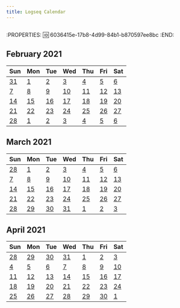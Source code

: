 ```yaml
---
title: Logseq Calendar
---
```


##
:PROPERTIES:
:id: 6036415e-17b8-4d99-84b1-b870597ee8bc
:END:
<div class="logseq-tools-multiple-calendars">
<div class="logseq-tools-calendar"><h2>February 2021</h2>
<table><thead><tr><th>Sun</th><th>Mon</th><th>Tue</th><th>Wed</th><th>Thu</th><th>Fri</th><th>Sat</th></tr></thead><tbody><tr><td class="outofmonth"><a data-ref="Jan 31st, 2021" href="#/page/Jan 31st, 2021" class="page-ref">31</a></td><td><a data-ref="Feb 1st, 2021" href="#/page/Feb 1st, 2021" class="page-ref">1</a></td><td><a data-ref="Feb 2nd, 2021" href="#/page/Feb 2nd, 2021" class="page-ref">2</a></td><td><a data-ref="Feb 3rd, 2021" href="#/page/Feb 3rd, 2021" class="page-ref">3</a></td><td><a data-ref="Feb 4th, 2021" href="#/page/Feb 4th, 2021" class="page-ref">4</a></td><td><a data-ref="Feb 5th, 2021" href="#/page/Feb 5th, 2021" class="page-ref">5</a></td><td><a data-ref="Feb 6th, 2021" href="#/page/Feb 6th, 2021" class="page-ref">6</a></td></tr><tr><td><a data-ref="Feb 7th, 2021" href="#/page/Feb 7th, 2021" class="page-ref">7</a></td><td><a data-ref="Feb 8th, 2021" href="#/page/Feb 8th, 2021" class="page-ref">8</a></td><td><a data-ref="Feb 9th, 2021" href="#/page/Feb 9th, 2021" class="page-ref">9</a></td><td><a data-ref="Feb 10th, 2021" href="#/page/Feb 10th, 2021" class="page-ref">10</a></td><td><a data-ref="Feb 11th, 2021" href="#/page/Feb 11th, 2021" class="page-ref">11</a></td><td><a data-ref="Feb 12th, 2021" href="#/page/Feb 12th, 2021" class="page-ref">12</a></td><td><a data-ref="Feb 13th, 2021" href="#/page/Feb 13th, 2021" class="page-ref">13</a></td></tr><tr><td><a data-ref="Feb 14th, 2021" href="#/page/Feb 14th, 2021" class="page-ref">14</a></td><td><a data-ref="Feb 15th, 2021" href="#/page/Feb 15th, 2021" class="page-ref">15</a></td><td><a data-ref="Feb 16th, 2021" href="#/page/Feb 16th, 2021" class="page-ref">16</a></td><td><a data-ref="Feb 17th, 2021" href="#/page/Feb 17th, 2021" class="page-ref">17</a></td><td><a data-ref="Feb 18th, 2021" href="#/page/Feb 18th, 2021" class="page-ref">18</a></td><td><a data-ref="Feb 19th, 2021" href="#/page/Feb 19th, 2021" class="page-ref">19</a></td><td><a data-ref="Feb 20th, 2021" href="#/page/Feb 20th, 2021" class="page-ref">20</a></td></tr><tr><td><a data-ref="Feb 21st, 2021" href="#/page/Feb 21st, 2021" class="page-ref">21</a></td><td><a data-ref="Feb 22nd, 2021" href="#/page/Feb 22nd, 2021" class="page-ref">22</a></td><td><a data-ref="Feb 23rd, 2021" href="#/page/Feb 23rd, 2021" class="page-ref">23</a></td><td><a data-ref="Feb 24th, 2021" href="#/page/Feb 24th, 2021" class="page-ref">24</a></td><td><a data-ref="Feb 25th, 2021" href="#/page/Feb 25th, 2021" class="page-ref">25</a></td><td><a data-ref="Feb 26th, 2021" href="#/page/Feb 26th, 2021" class="page-ref">26</a></td><td><a data-ref="Feb 27th, 2021" href="#/page/Feb 27th, 2021" class="page-ref">27</a></td></tr><tr><td><a data-ref="Feb 28th, 2021" href="#/page/Feb 28th, 2021" class="page-ref">28</a></td><td class="outofmonth"><a data-ref="Mar 1st, 2021" href="#/page/Mar 1st, 2021" class="page-ref">1</a></td><td class="outofmonth"><a data-ref="Mar 2nd, 2021" href="#/page/Mar 2nd, 2021" class="page-ref">2</a></td><td class="outofmonth"><a data-ref="Mar 3rd, 2021" href="#/page/Mar 3rd, 2021" class="page-ref">3</a></td><td class="outofmonth"><a data-ref="Mar 4th, 2021" href="#/page/Mar 4th, 2021" class="page-ref">4</a></td><td class="outofmonth"><a data-ref="Mar 5th, 2021" href="#/page/Mar 5th, 2021" class="page-ref">5</a></td><td class="outofmonth"><a data-ref="Mar 6th, 2021" href="#/page/Mar 6th, 2021" class="page-ref">6</a></td></tr></tbody></table></div>

<div class="logseq-tools-calendar"><h2>March 2021</h2>
<table><thead><tr><th>Sun</th><th>Mon</th><th>Tue</th><th>Wed</th><th>Thu</th><th>Fri</th><th>Sat</th></tr></thead><tbody><tr><td class="outofmonth"><a data-ref="Feb 28th, 2021" href="#/page/Feb 28th, 2021" class="page-ref">28</a></td><td><a data-ref="Mar 1st, 2021" href="#/page/Mar 1st, 2021" class="page-ref">1</a></td><td><a data-ref="Mar 2nd, 2021" href="#/page/Mar 2nd, 2021" class="page-ref">2</a></td><td><a data-ref="Mar 3rd, 2021" href="#/page/Mar 3rd, 2021" class="page-ref">3</a></td><td><a data-ref="Mar 4th, 2021" href="#/page/Mar 4th, 2021" class="page-ref">4</a></td><td><a data-ref="Mar 5th, 2021" href="#/page/Mar 5th, 2021" class="page-ref">5</a></td><td><a data-ref="Mar 6th, 2021" href="#/page/Mar 6th, 2021" class="page-ref">6</a></td></tr><tr><td><a data-ref="Mar 7th, 2021" href="#/page/Mar 7th, 2021" class="page-ref">7</a></td><td><a data-ref="Mar 8th, 2021" href="#/page/Mar 8th, 2021" class="page-ref">8</a></td><td><a data-ref="Mar 9th, 2021" href="#/page/Mar 9th, 2021" class="page-ref">9</a></td><td><a data-ref="Mar 10th, 2021" href="#/page/Mar 10th, 2021" class="page-ref">10</a></td><td><a data-ref="Mar 11th, 2021" href="#/page/Mar 11th, 2021" class="page-ref">11</a></td><td><a data-ref="Mar 12th, 2021" href="#/page/Mar 12th, 2021" class="page-ref">12</a></td><td><a data-ref="Mar 13th, 2021" href="#/page/Mar 13th, 2021" class="page-ref">13</a></td></tr><tr><td><a data-ref="Mar 14th, 2021" href="#/page/Mar 14th, 2021" class="page-ref">14</a></td><td><a data-ref="Mar 15th, 2021" href="#/page/Mar 15th, 2021" class="page-ref">15</a></td><td><a data-ref="Mar 16th, 2021" href="#/page/Mar 16th, 2021" class="page-ref">16</a></td><td><a data-ref="Mar 17th, 2021" href="#/page/Mar 17th, 2021" class="page-ref">17</a></td><td><a data-ref="Mar 18th, 2021" href="#/page/Mar 18th, 2021" class="page-ref">18</a></td><td><a data-ref="Mar 19th, 2021" href="#/page/Mar 19th, 2021" class="page-ref">19</a></td><td><a data-ref="Mar 20th, 2021" href="#/page/Mar 20th, 2021" class="page-ref">20</a></td></tr><tr><td><a data-ref="Mar 21st, 2021" href="#/page/Mar 21st, 2021" class="page-ref">21</a></td><td><a data-ref="Mar 22nd, 2021" href="#/page/Mar 22nd, 2021" class="page-ref">22</a></td><td><a data-ref="Mar 23rd, 2021" href="#/page/Mar 23rd, 2021" class="page-ref">23</a></td><td><a data-ref="Mar 24th, 2021" href="#/page/Mar 24th, 2021" class="page-ref">24</a></td><td><a data-ref="Mar 25th, 2021" href="#/page/Mar 25th, 2021" class="page-ref">25</a></td><td><a data-ref="Mar 26th, 2021" href="#/page/Mar 26th, 2021" class="page-ref">26</a></td><td><a data-ref="Mar 27th, 2021" href="#/page/Mar 27th, 2021" class="page-ref">27</a></td></tr><tr><td><a data-ref="Mar 28th, 2021" href="#/page/Mar 28th, 2021" class="page-ref">28</a></td><td><a data-ref="Mar 29th, 2021" href="#/page/Mar 29th, 2021" class="page-ref">29</a></td><td><a data-ref="Mar 30th, 2021" href="#/page/Mar 30th, 2021" class="page-ref">30</a></td><td><a data-ref="Mar 31st, 2021" href="#/page/Mar 31st, 2021" class="page-ref">31</a></td><td class="outofmonth"><a data-ref="Apr 1st, 2021" href="#/page/Apr 1st, 2021" class="page-ref">1</a></td><td class="outofmonth"><a data-ref="Apr 2nd, 2021" href="#/page/Apr 2nd, 2021" class="page-ref">2</a></td><td class="outofmonth"><a data-ref="Apr 3rd, 2021" href="#/page/Apr 3rd, 2021" class="page-ref">3</a></td></tr></tbody></table></div>

<div class="logseq-tools-calendar"><h2>April 2021</h2>
<table><thead><tr><th>Sun</th><th>Mon</th><th>Tue</th><th>Wed</th><th>Thu</th><th>Fri</th><th>Sat</th></tr></thead><tbody><tr><td class="outofmonth"><a data-ref="Mar 28th, 2021" href="#/page/Mar 28th, 2021" class="page-ref">28</a></td><td class="outofmonth"><a data-ref="Mar 29th, 2021" href="#/page/Mar 29th, 2021" class="page-ref">29</a></td><td class="outofmonth"><a data-ref="Mar 30th, 2021" href="#/page/Mar 30th, 2021" class="page-ref">30</a></td><td class="outofmonth"><a data-ref="Mar 31st, 2021" href="#/page/Mar 31st, 2021" class="page-ref">31</a></td><td><a data-ref="Apr 1st, 2021" href="#/page/Apr 1st, 2021" class="page-ref">1</a></td><td><a data-ref="Apr 2nd, 2021" href="#/page/Apr 2nd, 2021" class="page-ref">2</a></td><td><a data-ref="Apr 3rd, 2021" href="#/page/Apr 3rd, 2021" class="page-ref">3</a></td></tr><tr><td><a data-ref="Apr 4th, 2021" href="#/page/Apr 4th, 2021" class="page-ref">4</a></td><td><a data-ref="Apr 5th, 2021" href="#/page/Apr 5th, 2021" class="page-ref">5</a></td><td><a data-ref="Apr 6th, 2021" href="#/page/Apr 6th, 2021" class="page-ref">6</a></td><td><a data-ref="Apr 7th, 2021" href="#/page/Apr 7th, 2021" class="page-ref">7</a></td><td><a data-ref="Apr 8th, 2021" href="#/page/Apr 8th, 2021" class="page-ref">8</a></td><td><a data-ref="Apr 9th, 2021" href="#/page/Apr 9th, 2021" class="page-ref">9</a></td><td><a data-ref="Apr 10th, 2021" href="#/page/Apr 10th, 2021" class="page-ref">10</a></td></tr><tr><td><a data-ref="Apr 11th, 2021" href="#/page/Apr 11th, 2021" class="page-ref">11</a></td><td><a data-ref="Apr 12th, 2021" href="#/page/Apr 12th, 2021" class="page-ref">12</a></td><td><a data-ref="Apr 13th, 2021" href="#/page/Apr 13th, 2021" class="page-ref">13</a></td><td><a data-ref="Apr 14th, 2021" href="#/page/Apr 14th, 2021" class="page-ref">14</a></td><td><a data-ref="Apr 15th, 2021" href="#/page/Apr 15th, 2021" class="page-ref">15</a></td><td><a data-ref="Apr 16th, 2021" href="#/page/Apr 16th, 2021" class="page-ref">16</a></td><td><a data-ref="Apr 17th, 2021" href="#/page/Apr 17th, 2021" class="page-ref">17</a></td></tr><tr><td><a data-ref="Apr 18th, 2021" href="#/page/Apr 18th, 2021" class="page-ref">18</a></td><td><a data-ref="Apr 19th, 2021" href="#/page/Apr 19th, 2021" class="page-ref">19</a></td><td><a data-ref="Apr 20th, 2021" href="#/page/Apr 20th, 2021" class="page-ref">20</a></td><td><a data-ref="Apr 21st, 2021" href="#/page/Apr 21st, 2021" class="page-ref">21</a></td><td><a data-ref="Apr 22nd, 2021" href="#/page/Apr 22nd, 2021" class="page-ref">22</a></td><td><a data-ref="Apr 23rd, 2021" href="#/page/Apr 23rd, 2021" class="page-ref">23</a></td><td><a data-ref="Apr 24th, 2021" href="#/page/Apr 24th, 2021" class="page-ref">24</a></td></tr><tr><td><a data-ref="Apr 25th, 2021" href="#/page/Apr 25th, 2021" class="page-ref">25</a></td><td><a data-ref="Apr 26th, 2021" href="#/page/Apr 26th, 2021" class="page-ref">26</a></td><td><a data-ref="Apr 27th, 2021" href="#/page/Apr 27th, 2021" class="page-ref">27</a></td><td><a data-ref="Apr 28th, 2021" href="#/page/Apr 28th, 2021" class="page-ref">28</a></td><td><a data-ref="Apr 29th, 2021" href="#/page/Apr 29th, 2021" class="page-ref">29</a></td><td><a data-ref="Apr 30th, 2021" href="#/page/Apr 30th, 2021" class="page-ref">30</a></td><td class="outofmonth"><a data-ref="May 1st, 2021" href="#/page/May 1st, 2021" class="page-ref">1</a></td></tr></tbody></table></div>
</div>
